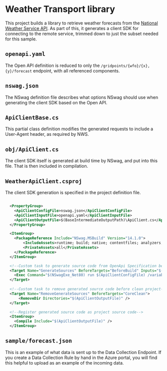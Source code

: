 # Weather Transport library

This project builds a library to retrieve weather forecasts from the [National Weather Service API](https://www.weather.gov/documentation/services-web-api). As part of this, it generates a client SDK for connecting to the remote service, trimmed down to just the subset needed for this sample.

## `openapi.yaml`

The Open API definition is reduced to only the `/gridpoints/{wfo}/{x},{y}/forecast` endpoint, with all referenced components.

## `nswag.json`

The NSwag definition file describes what options NSwag should use when generating the client SDK based on the Open API.

## `ApiClientBase.cs`

This partial class definition modifies the generated requests to include a User-Agent header, as required by NWS.

## `obj/ApiClient.cs`

The client SDK itself is generated at build time by NSwag, and put into this file. That is then included in compilation.

## `WeatherApiClient.csproj`

The client SDK generation is specified in the project definition file.

```xml

  <PropertyGroup>
    <ApiClientConfigFile>nswag.json</ApiClientConfigFile>
    <ApiClientInputFile>openapi.yaml</ApiClientInputFile>
    <ApiClientOutputFile>$(BaseIntermediateOutputPath)\ApiClient.cs</ApiClientOutputFile>
  </PropertyGroup>

  <ItemGroup>
    <PackageReference Include="NSwag.MSBuild" Version="14.1.0">
        <IncludeAssets>runtime; build; native; contentfiles; analyzers; buildtransitive</IncludeAssets>
        <PrivateAssets>all</PrivateAssets>
    </PackageReference>
  </ItemGroup>

  <!--Custom task to generate source code from OpenApi Specification before compilation-->
  <Target Name="GenerateSources" BeforeTargets="BeforeBuild" Inputs="$(ApiClientConfigFile);$(ApiClientInputFile)" Outputs="$(ApiClientOutputFile)">
    <Exec Command="$(NSwagExe_Net80) run $(ApiClientConfigFile) /variables:OutputFile=$(ApiClientOutputFile)" ConsoleToMSBuild="true" />
  </Target>
 
  <!--Custom task to remove generated source code before clean project-->
  <Target Name="RemoveGenerateSources" BeforeTargets="CoreClean">
      <RemoveDir Directories="$(ApiClientOutputFile)" />
  </Target>

  <!--Register generated source code as project source code-->
  <ItemGroup>
    <Compile Include="$(ApiClientOutputFile)" />
  </ItemGroup>

```

## `sample/forecast.json`

This is an example of what data is sent up to the Data Collection Endpoint. If you create a Data Collection Rule by hand in the Azure portal, you will find this helpful to upload as an example of the incoming data.
